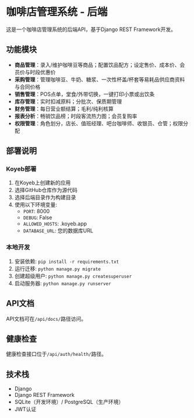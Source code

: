 # 咖啡店管理系统 - 后端

这是一个咖啡店管理系统的后端API，基于Django REST Framework开发。

## 功能模块

- **商品管理**：录入/维护咖啡豆等商品；配置饮品配方；设定售价、成本价、会员价与时段优惠价
- **采购管理**：管理咖啡豆、牛奶、糖浆、一次性杯盖/杯套等易耗品供应商资料与合同价格
- **销售管理**：POS点单，堂食/外带切换，一键打印小票或出饮条
- **库存管理**：实时扣减原料；分批次、保质期管理
- **财务管理**：每日营业额结算；毛利/纯利核算
- **报表分析**：畅销饮品榜；时段客流热力图；会员复购率
- **权限管理**：角色划分，店长、值班经理、吧台咖啡师、收银员、仓管；权限分配

## 部署说明

### Koyeb部署

1. 在Koyeb上创建新的应用
2. 选择GitHub仓库作为源代码
3. 选择后端目录作为构建目录
4. 使用以下环境变量:
   - `PORT`: 8000
   - `DEBUG`: False
   - `ALLOWED_HOSTS`: .koyeb.app
   - `DATABASE_URL`: 您的数据库URL

### 本地开发

1. 安装依赖: `pip install -r requirements.txt`
2. 运行迁移: `python manage.py migrate`
3. 创建超级用户: `python manage.py createsuperuser`
4. 启动服务器: `python manage.py runserver`

## API文档

API文档可在`/api/docs/`路径访问。

## 健康检查

健康检查接口位于`/api/auth/health/`路径。

## 技术栈

- Django
- Django REST Framework
- SQLite（开发环境）/ PostgreSQL（生产环境）
- JWT认证 